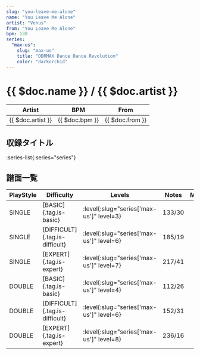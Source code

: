 ```yaml
---
slug: "you-leave-me-alone"
name: "You Leave Me Alone"
artist: "Venus"
from: "You Leave Me Alone"
bpm: 138
series:
  "max-us":
    slug: "max-us"
    title: "DDRMAX Dance Dance Revolution"
    color: "darkorchid"
---
```


# {{ $doc.name }} / {{ $doc.artist }}

|Artist|BPM|From|
|------|---|----|
|{{ $doc.artist }}|{{ $doc.bpm }}|{{ $doc.from }}|

## 収録タイトル

:series-list{:series="series"}

## 譜面一覧

|PlayStyle|Difficulty|Levels|Notes|Movie|
|---------|----------|------|-----|-----|
|SINGLE|[BASIC]{.tag.is-basic}|:level{:slug="series['max-us']" level=3}|133/30||
|SINGLE|[DIFFICULT]{.tag.is-difficult}|:level{:slug="series['max-us']" level=6}|185/19||
|SINGLE|[EXPERT]{.tag.is-expert}|:level{:slug="series['max-us']" level=7}|217/41||
|DOUBLE|[BASIC]{.tag.is-basic}|:level{:slug="series['max-us']" level=4}|112/26||
|DOUBLE|[DIFFICULT]{.tag.is-difficult}|:level{:slug="series['max-us']" level=6}|152/31||
|DOUBLE|[EXPERT]{.tag.is-expert}|:level{:slug="series['max-us']" level=8}|236/16||
